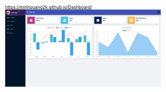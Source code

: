 https://minhquang2k.github.io/Dashboard/
![dashboard](https://github.com/MinhQuang2k/Dashboard/blob/main/public/dashboard.png)
